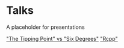 # Talks

A placeholder for presentations

["The Tipping Point" vs "Six Degrees"](Talk.ipynb)
["Rcpp"](Rcpp/Rcpp.pdf)